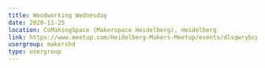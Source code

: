 ```yaml
---
title: Woodworking Wednesday
date: 2020-11-25
location: CoMakingSpace (Makerspace Heidelberg), Heidelberg
link: https://www.meetup.com/Heidelberg-Makers-Meetup/events/dlsqwrybcpbhc/
usergroup: makershd
type: usergroup
---
```

